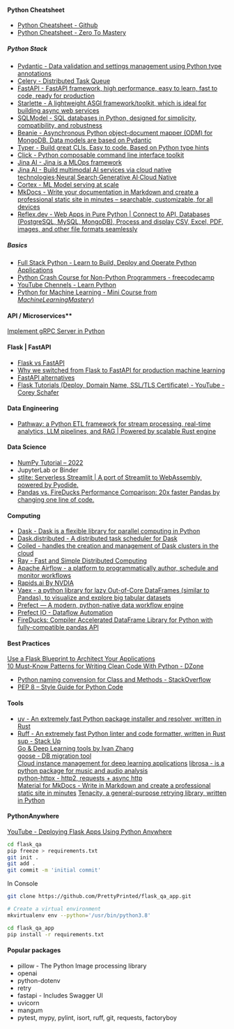 #### Python Cheatsheet
- [Python Cheatsheet - Github](https://github.com/gto76/python-cheatsheet)  
- [Python Cheatsheet - Zero To Mastery](https://zerotomastery.io/cheatsheets/python-cheat-sheet/)  

##### Python Stack
- [Pydantic - Data validation and settings management using Python type annotations](https://docs.pydantic.dev/)  
- [Celery - Distributed Task Queue](https://github.com/celery/celery)  
- [FastAPI - FastAPI framework, high performance, easy to learn, fast to code, ready for production](https://fastapi.tiangolo.com/)  
- [Starlette - A lightweight ASGI framework/toolkit, which is ideal for building async web services](https://www.starlette.io/)  
- [SQLModel - SQL databases in Python, designed for simplicity, compatibility, and robustness](https://sqlmodel.tiangolo.com/)
- [Beanie - Asynchronous Python object-document mapper (ODM) for MongoDB. Data models are based on Pydantic](https://beanie-odm.dev/)  
- [Typer - Build great CLIs. Easy to code. Based on Python type hints](https://typer.tiangolo.com/)  
- [Click - Python composable command line interface toolkit](https://github.com/pallets/click/)  
- [Jina AI - Jina is a MLOps framework](https://docs.jina.ai/)  
- [Jina AI - Build multimodal AI services via cloud native technologies·Neural Search·Generative AI·Cloud Native](https://github.com/jina-ai/jina)  
- [Cortex - ML Model serving at scale](https://github.com/cortexlabs/cortex)  
- [MkDocs - Write your documentation in Markdown and create a professional static site in minutes – searchable, customizable, for all devices](https://squidfunk.github.io/mkdocs-material/)
- [Reflex.dev - Web Apps in Pure Python | Connect to API, Databases (PostgreSQL, MySQL, MongoDB), Process and display CSV, Excel, PDF, images, and other file formats seamlessly](https://github.com/reflex-dev/reflex)

##### Basics
- [Full Stack Python - Learn to Build, Deploy and Operate Python Applications](https://www.fullstackpython.com/)  
- [Python Crash Course for Non-Python Programmers - freecodecamp](https://www.freecodecamp.org/news/python-crash-course/)  
- [YouTube Chennels - Learn Python](https://towardsdatascience.com/top-13-youtube-channels-to-learn-python-524442aaab2f)  
- [Python for Machine Learning - Mini Course from *MachineLearningMastery*)](https://machinelearningmastery.com/python-for-machine-learning-7-day-mini-course/)  

#### API / Microservices**  
[Implement gRPC Server in Python](https://towardsdatascience.com/implementing-grpc-server-using-python-9dc42e8daea0)  

#### Flask | FastAPI  
- [Flask vs FastAPI](https://www.google.com/search?q=fastapi+vs+flask)  
- [Why we switched from Flask to FastAPI for production machine learning](https://towardsdatascience.com/why-we-switched-from-flask-to-fastapi-for-production-machine-learning-765aab9b3679)  
- [FastAPI alternatives](https://fastapi.tiangolo.com/alternatives/)  
- [Flask Tutorials (Deploy, Domain Name, SSL/TLS Certificate) - YouTube - Corey Schafer](https://www.youtube.com/playlist?list=PL-osiE80TeTs4UjLw5MM6OjgkjFeUxCYH)  

#### Data Engineering
- [Pathway: a Python ETL framework for stream processing, real-time analytics, LLM pipelines, and RAG | Powered by scalable Rust engine](https://github.com/pathwaycom/pathway)

#### Data Science
- [NumPy Tutorial – 2022](https://www.mygreatlearning.com/blog/python-numpy-tutorial)  
- JupyterLab or Binder
- [stlite: Serverless Streamlit | A port of Streamlit to WebAssembly, powered by Pyodide.](https://github.com/whitphx/stlite)
- [Pandas vs. FireDucks Performance Comparison: 20x faster Pandas by changing one line of code.](https://www.dailydoseofds.com/p/pandas-vs-fireducks-performance-comparison)

#### Computing
- [Dask - Dask is a flexible library for parallel computing in Python](https://docs.dask.org/en/latest/)  
- [Dask.distributed - A distributed task scheduler for Dask](https://distributed.dask.org/)  
- [Coiled - handles the creation and management of Dask clusters in the cloud](https://www.coiled.io/)  
- [Ray - Fast and Simple Distributed Computing](https://ray.io/)  
- [Apache Airflow - a platform to programmatically author, schedule and monitor workflows](https://airflow.apache.org/)  
- [Rapids.ai By NVDIA](https://rapids.ai/start.html)  
- [Vaex - a python library for lazy Out-of-Core DataFrames (similar to Pandas), to visualize and explore big tabular datasets](https://vaex.io/docs/index.html)  
- [Prefect — A modern, python-native data workflow engine](https://makeitnew.io/prefect-a-modern-python-native-data-workflow-engine-7ece02ceb396)  
- [Prefect IO - Dataflow Automation](https://www.prefect.io/)
- [FireDucks: Compiler Accelerated DataFrame Library for Python with fully-compatible pandas API](https://fireducks-dev.github.io/)

#### Best Practices
[Use a Flask Blueprint to Architect Your Applications](https://realpython.com/flask-blueprint/)  
[10 Must-Know Patterns for Writing Clean Code With Python - DZone](https://dzone.com/articles/10-must-know-patterns-for-writing-clean-code-with-1)  
- [Python naming convension for Class and Methods - StackOverflow](https://stackoverflow.com/questions/42127593/should-python-class-filenames-also-be-camelcased)  
- [PEP 8 – Style Guide for Python Code](https://peps.python.org/pep-0008/)  

#### Tools
* [uv - An extremely fast Python package installer and resolver, written in Rust](https://astral.sh/)
* [Ruff - An extremely fast Python linter and code formatter, written in Rust](https://docs.astral.sh/ruff)  
[sup - Stack Up](https://github.com/pressly/sup)  
[Go & Deep Learning tools by Ivan Zhang](https://github.com/1vn)  
[goose - DB migration tool](https://github.com/pressly/goose)  
[Cloud instance management for deep learning applications](https://github.com/for-ai/cloud)
[librosa - is a python package for music and audio analysis](https://librosa.org/doc/latest/install.html)  
[python-httpx - http2, requests + async http](https://www.python-httpx.org/)  
[Material for MkDocs - Write in Markdown and create a professional static site in minutes](https://squidfunk.github.io/mkdocs-material/) 
[Tenacity, a general-purpose retrying library, written in Python](https://tenacity.readthedocs.io/en/latest/)  

#### PythonAnywhere

[YouTube - Deploying Flask Apps Using Python Anywhere](https://www.youtube.com/watch?v=5jbdkOlf4cY&ab_channel=PrettyPrinted)  

```sh
cd flask_qa
pip freeze > requirements.txt
git init .
git add .
git commit -m 'initial commit'
```

In Console
```sh
git clone https://github.com/PrettyPrinted/flask_qa_app.git

# Create a virtual environment
mkvirtualenv env --python='/usr/bin/python3.8'

cd flask_qa_app
pip install -r requirements.txt
```

#### Popular packages
- pillow - The Python Image processing library
- openai
- python-dotenv
- retry
- fastapi - Includes Swagger UI
- uvicorn
- mangum
- pytest, mypy, pylint, isort, ruff, git, requests, factoryboy


